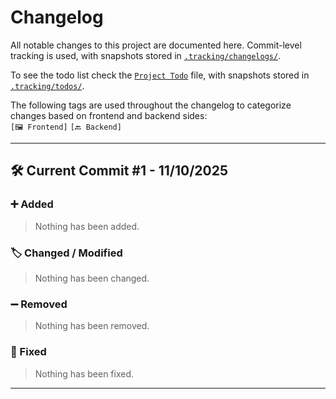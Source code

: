# Changelog

All notable changes to this project are documented here. Commit-level tracking is used, with snapshots stored in [`.tracking/changelogs/`](./.tracking/changelogs/).

To see the todo list check the [`Project Todo`](./Todo.md) file, with snapshots stored in [`.tracking/todos/`](./.tracking/todos/).

The following tags are used throughout the changelog to categorize changes based on frontend and backend sides:<br> `[🖼️ Frontend]` `[🔙 Backend]`

---

## 🛠️ Current Commit #1 - 11/10/2025

### ➕ Added

> Nothing has been added.

### 🏷️ Changed / Modified

> Nothing has been changed.

### ➖ Removed

> Nothing has been removed.

### 🔧 Fixed

> Nothing has been fixed.

---
